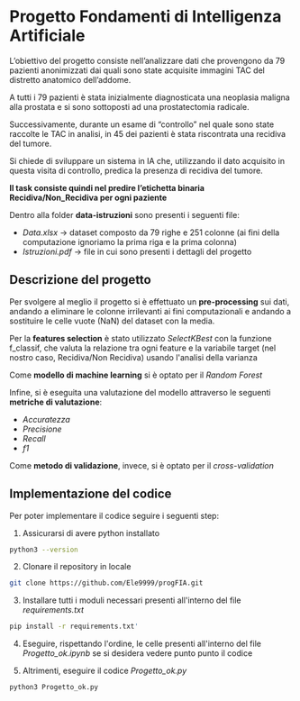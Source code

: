# Progetto Fondamenti di Intelligenza Artificiale
L’obiettivo del progetto consiste nell’analizzare dati che provengono da 79 pazienti anonimizzati dai quali sono state acquisite immagini TAC del distretto anatomico dell’addome.

A tutti i 79 pazienti è stata inizialmente diagnosticata una neoplasia maligna alla prostata e si sono sottoposti ad una prostatectomia radicale.

Successivamente, durante un esame di “controllo” nel quale sono state raccolte le TAC in analisi, in 45 dei pazienti è stata riscontrata una recidiva del tumore.

Si chiede di sviluppare un sistema in IA che, utilizzando il dato acquisito in questa visita di controllo, predica la presenza di recidiva del tumore.

**Il task consiste quindi nel predire l’etichetta binaria Recidiva/Non_Recidiva per ogni paziente**

Dentro alla folder **data-istruzioni** sono presenti i seguenti file:
* *Data.xlsx* -> dataset composto da 79 righe e 251 colonne (ai fini della computazione ignoriamo la prima riga e la prima colonna)
* *Istruzioni.pdf* -> file in cui sono presenti i dettagli del progetto

## Descrizione del progetto

Per svolgere al meglio il progetto si è effettuato un **pre-processing** sui dati, andando a eliminare le colonne irrilevanti ai fini computazionali e andando a sostituire le celle vuote (NaN) del dataset con la media.

Per la **features selection** è stato utilizzato *SelectKBest* con la funzione f_classif, che valuta la relazione tra ogni feature e la variabile target (nel nostro caso, Recidiva/Non Recidiva) usando l'analisi della varianza

Come **modello di machine learning** si è optato per il *Random Forest*

Infine, si è eseguita una valutazione del modello attraverso le seguenti **metriche di valutazione**:
* *Accuratezza*
* *Precisione*
* *Recall*
* *f1*

Come **metodo di validazione**, invece, si è optato per il *cross-validation*

## Implementazione del codice

Per poter implementare il codice seguire i seguenti step:

1. Assicurarsi di avere python installato

```bash
python3 --version
```

2. Clonare il repository in locale

```bash
git clone https://github.com/Ele9999/progFIA.git
```

3. Installare tutti i moduli necessari presenti all'interno del file *requirements.txt*

```bash
pip install -r requirements.txt'
```

4. Eseguire, rispettando l'ordine, le celle presenti all'interno del file *Progetto_ok.ipynb* se si desidera vedere punto punto il codice

5. Altrimenti, eseguire il codice *Progetto_ok.py*

```bash
python3 Progetto_ok.py
```





